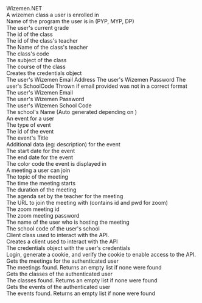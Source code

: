 <?xml version="1.0"?>
<doc>
    <assembly>
        <name>Wizemen.NET</name>
    </assembly>
    <members>
        <member name="T:Wizemen.NET.Models.Class">
            <summary>
            A wizemen class a user is enrolled in
            </summary>
        </member>
        <member name="P:Wizemen.NET.Models.Class.ProgramName">
            <summary>
            Name of the program the user is in (PYP, MYP, DP)
            </summary>
        </member>
        <member name="P:Wizemen.NET.Models.Class.Grade">
            <summary>
            The user's current grade
            </summary>
        </member>
        <member name="P:Wizemen.NET.Models.Class.ClassId">
            <summary>
            The id of the class
            </summary>
        </member>
        <member name="P:Wizemen.NET.Models.Class.TeacherId">
            <summary>
            The id of the class's teacher
            </summary>
        </member>
        <member name="P:Wizemen.NET.Models.Class.TeacherName">
            <summary>
            The Name of the class's teacher
            </summary>
        </member>
        <member name="P:Wizemen.NET.Models.Class.ClassCode">
            <summary>
            The class's code
            </summary>
        </member>
        <member name="P:Wizemen.NET.Models.Class.Subject">
            <summary>
            The subject of the class
            </summary>
        </member>
        <member name="P:Wizemen.NET.Models.Class.Course">
            <summary>
            The course of the class
            </summary>
        </member>
        <member name="M:Wizemen.NET.Models.Credentials.#ctor(System.String,System.String,Wizemen.NET.SchoolCode)">
            <summary>
            Creates the credentials object
            </summary>
            <param name="email">The user's Wizemen Email Address</param>
            <param name="password">The user's Wizemen Password</param>
            <param name="schoolCode">The user's SchoolCode</param>
            <exception cref="T:System.ArgumentException">Thrown if email provided was not in a correct format</exception>
        </member>
        <member name="P:Wizemen.NET.Models.Credentials.Email">
            <summary>
            The user's Wizemen Email
            </summary>
        </member>
        <member name="P:Wizemen.NET.Models.Credentials.Password">
            <summary>
            The user's Wizemen Password
            </summary>
        </member>
        <member name="P:Wizemen.NET.Models.Credentials.SchoolCode">
            <summary>
            The user's Wizemen School Code
            </summary>
        </member>
        <member name="P:Wizemen.NET.Models.Credentials.SchoolName">
            <summary>
            The school's Name (Auto generated depending on <see cref="P:Wizemen.NET.Models.Credentials.SchoolCode"/>)
            </summary>
        </member>
        <member name="T:Wizemen.NET.Models.Event">
            <summary>
            An event for a user
            </summary>
        </member>
        <member name="P:Wizemen.NET.Models.Event.Type">
            <summary>
            The type of event
            </summary>
        </member>
        <member name="P:Wizemen.NET.Models.Event.Id">
            <summary>
            The id of the event
            </summary>
        </member>
        <member name="P:Wizemen.NET.Models.Event.Title">
            <summary>
            The event's Title
            </summary>
        </member>
        <member name="P:Wizemen.NET.Models.Event.Data">
            <summary>
            Additional data (eg: description) for the event
            </summary>
        </member>
        <member name="P:Wizemen.NET.Models.Event.StartDate">
            <summary>
            The start date for the event
            </summary>
        </member>
        <member name="P:Wizemen.NET.Models.Event.EndDate">
            <summary>
            The end date for the event
            </summary>
        </member>
        <member name="P:Wizemen.NET.Models.Event.ColorCode">
            <summary>
            The color code the event is displayed in
            </summary>
        </member>
        <member name="T:Wizemen.NET.Models.Meeting">
            <summary>
            A meeting a user can join
            </summary>
        </member>
        <member name="P:Wizemen.NET.Models.Meeting.Topic">
            <summary>
            The topic of the meeting
            </summary>
        </member>
        <member name="P:Wizemen.NET.Models.Meeting.StartTime">
            <summary>
            The time the meeting starts
            </summary>
        </member>
        <member name="P:Wizemen.NET.Models.Meeting.Duration">
            <summary>
            The duration of the meeting
            </summary>
        </member>
        <member name="P:Wizemen.NET.Models.Meeting.Agenda">
            <summary>
            The agenda set by the teacher for the meeting
            </summary>
        </member>
        <member name="P:Wizemen.NET.Models.Meeting.JoinUrl">
            <summary>
            The URL to join the meeting with (contains id and pwd for zoom)
            </summary>
        </member>
        <member name="P:Wizemen.NET.Models.Meeting.Id">
            <summary>
            The zoom meeting id
            </summary>
        </member>
        <member name="P:Wizemen.NET.Models.Meeting.Password">
            <summary>
            The zoom meeting password
            </summary>
        </member>
        <member name="P:Wizemen.NET.Models.Meeting.Host">
            <summary>
            The name of the user who is hosting the meeting
            </summary>
        </member>
        <member name="T:Wizemen.NET.SchoolCode">
            <summary>
            The school code of the user's school
            </summary>
        </member>
        <member name="T:Wizemen.NET.WizemenClient">
            <summary>
            Client class used to interact with the API.
            </summary>
        </member>
        <member name="M:Wizemen.NET.WizemenClient.#ctor(Wizemen.NET.Models.Credentials)">
            <summary>
            Creates a client used to interact with the API
            </summary>
            <param name="credentials">The credentials object with the user's credentials</param>
        </member>
        <member name="M:Wizemen.NET.WizemenClient.StartAsync">
            <summary>
            Login, generate a cookie, and verify the cookie to enable access to the API.
            </summary>
        </member>
        <member name="M:Wizemen.NET.WizemenClient.GetMeetingsAsync">
            <summary>
            Gets the meetings for the authenticated user
            </summary>
            <returns>The meetings found. Returns an empty list if none were found</returns>
        </member>
        <member name="M:Wizemen.NET.WizemenClient.GetClassesAsync">
            <summary>
            Gets the classes of the authenticated user
            </summary>
            <returns>The classes found. Returns an empty list if none were found</returns>
        </member>
        <member name="M:Wizemen.NET.WizemenClient.GetEventsAsync">
            <summary>
            Gets the events of the authenticated user
            </summary>
            <returns>The events found. Returns an empty list if none were found</returns>
        </member>
    </members>
</doc>
